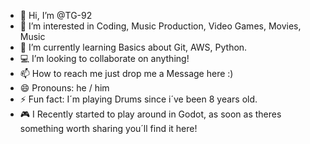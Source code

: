 - 👋 Hi, I’m @TG-92
- 👀 I’m interested in Coding, Music Production, Video Games, Movies, Music
- 🌱 I’m currently learning Basics about Git, AWS, Python.
- 💻 I’m looking to collaborate on anything!
- 📫 How to reach me just drop me a Message here :)
- 😄 Pronouns: he / him
- ⚡ Fun fact: I´m playing Drums since i´ve been 8 years old.
- 🎮 I Recently started to play around in Godot, as soon as theres something worth sharing you´ll find it here!
<!---
TG-92/TG-92 is a ✨ special ✨ repository because its `README.md` (this file) appears on your GitHub profile.
You can click the Preview link to take a look at your changes.
--->

